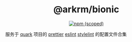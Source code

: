 <h1 align='center'>@arkrm/bionic</h1>

<div align='center'>

[![npm (scoped)](https://img.shields.io/npm/v/@arkrm/bionic.svg)](https://www.npmjs.com/package/@arkrm/bionic)

</div>

服务于 [quark](https://github.com/arkrm/quark) 项目的 [prettier](https://prettier.io/) [eslint](https://eslint.org/) [stylelint](https://stylelint.io/) 的配置文件合集